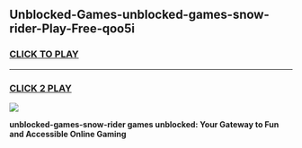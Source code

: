 
## Unblocked-Games-unblocked-games-snow-rider-Play-Free-qoo5i
<h3>
<a href="https://premium76.site?title=unblocked-games-snow-rider&ref=23A">CLICK TO PLAY</a></h3>
<hr>

<h3>
<a href="https://premium76.site?title=unblocked-games-snow-rider&ref=23A">CLICK 2 PLAY</a>
  
</h3>

<a href="https://premium76.site?title=unblocked-games-snow-rider&ref=23A"><img src="https://clearcache.store/games.png"></a>


**unblocked-games-snow-rider games unblocked: Your Gateway to Fun and Accessible Online Gaming**
